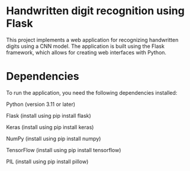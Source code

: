 # Handwritten digit recognition using Flask

This project implements a web application for recognizing handwritten digits using a CNN model. The application is built using the Flask framework, which allows for creating web interfaces with Python.

# Dependencies
To run the application, you need the following dependencies installed:

Python (version 3.11 or later)

Flask (install using pip install flask)

Keras (install using pip install keras)

NumPy (install using pip install numpy)

TensorFlow (install using pip install tensorflow)

PIL (install using pip install pillow)
